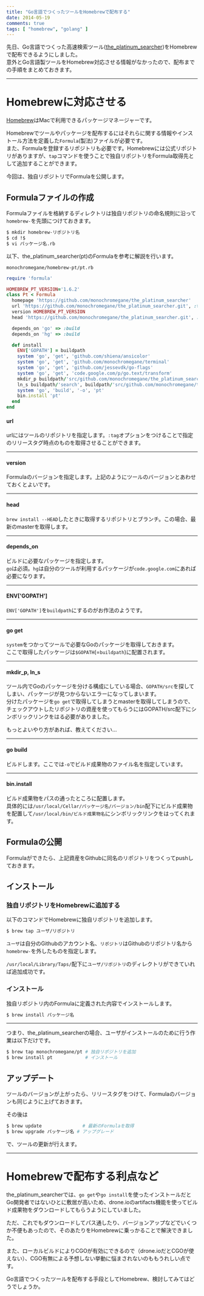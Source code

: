 ```yaml
---
title: "Go言語でつくったツールをHomebrewで配布する"
date: 2014-05-19
comments: true
tags: [ "homebrew", "golang" ]
---
```



先日、Go言語でつくった高速検索ツール([the_platinum_searcher](http://blog.monochromegane.com/blog/2014/01/16/the-platinum-searcher/))をHomebrewで配布できるようにしました。  
意外とGo言語製ツールをHomebrew対応させる情報がなかったので、配布までの手順をまとめておきます。


---

# Homebrewに対応させる

[Homebrew](http://brew.sh/)はMacで利用できるパッケージマネージャーです。

Homebrewでツールやパッケージを配布するにはそれらに関する情報やインストール方法を定義した`Formula`(製法)ファイルが必要です。  
また、Formulaを登録するリポジトリも必要です。Homebrewには公式リポジトリがありますが、`tap`コマンドを使うことで独自リポジトリをFormula取得先として追加することができます。

今回は、独自リポジトリでFormulaを公開します。


## Formulaファイルの作成

Formulaファイルを格納するディレクトリは独自リポジトリの命名規則に沿って`homebrew-`を先頭につけておきます。

```sh
$ mkdir homebrew-リポジトリ名
$ cd !$
$ vi パッケージ名.rb
```

以下、the_platinum_searcher(pt)のFormulaを参考に解説を行います。

`monochromegane/homebrew-pt/pt.rb`

```ruby
require 'formula'

HOMEBREW_PT_VERSION='1.6.2'
class Pt < Formula
  homepage 'https://github.com/monochromegane/the_platinum_searcher'
  url 'https://github.com/monochromegane/the_platinum_searcher.git', :tag => "v#{HOMEBREW_PT_VERSION}"
  version HOMEBREW_PT_VERSION
  head 'https://github.com/monochromegane/the_platinum_searcher.git', :branch => 'master'

  depends_on 'go' => :build
  depends_on 'hg' => :build

  def install
    ENV['GOPATH'] = buildpath
    system 'go', 'get', 'github.com/shiena/ansicolor'
    system 'go', 'get', 'github.com/monochromegane/terminal'
    system 'go', 'get', 'github.com/jessevdk/go-flags'
    system 'go', 'get', 'code.google.com/p/go.text/transform'
    mkdir_p buildpath/'src/github.com/monochromegane/the_platinum_searcher'
    ln_s buildpath/'search', buildpath/'src/github.com/monochromegane/the_platinum_searcher/.'
    system 'go', 'build', '-o', 'pt'
    bin.install 'pt'
  end
end
```

#### url

urlにはツールのリポジトリを指定します。`:tag`オプションをつけることで指定のリリースタグ時点のものを取得させることができます。

---

#### version

Formulaのバージョンを指定します。上記のようにツールのバージョンとあわせておくとよいです。

---

#### head

`brew install --HEAD`したときに取得するリポジトリとブランチ。この場合、最新のmasterを取得します。

---

#### depends_on

ビルドに必要なパッケージを指定します。  
`go`は必須。`hg`は自分のツールが利用するパッケージが`code.google.com`にあれば必要になります。

---

#### ENV['GOPATH']

`ENV['GOPATH']`を`buildpath`にするのがお作法のようです。

---

#### go get

`system`をつかってツールで必要なGoのパッケージを取得しておきます。  
ここで取得したパッケージは`$GOPATH`(=`buildpath`)に配置されます。

---

#### mkdir_p, ln_s

ツール内でGoのパッケージを分ける構成にしている場合、`GOPATH/src`を探してしまい、パッケージが見つからないエラーになってしまいます。  
分けたパッケージを`go get`で取得してしまうとmasterを取得してしまうので、チェックアウトしたリポジトリの資産を使ってもらうにはGOPATH/src配下にシンボリックリンクをはる必要がありました。

もっとよいやり方があれば、教えてください...

---

#### go build

ビルドします。ここでは`-o`でビルド成果物のファイル名を指定しています。

---

#### bin.install

ビルド成果物をパスの通ったところに配置します。  
具体的には`/usr/local/Cellar/パッケージ名/バージョン/bin`配下にビルド成果物を配置して`/usr/local/bin/ビルド成果物名`にシンボリックリンクをはってくれます。

## Formulaの公開

Formulaができたら、上記資産をGithubに同名のリポジトリをつくってpushしておきます。

## インストール

### 独自リポジトリをHomebrewに追加する

以下のコマンドでHomebrewに独自リポジトリを追加します。  

```sh
$ brew tap ユーザ/リポジトリ
```

`ユーザ`は自分のGithubのアカウント名、`リポジトリ`はGithubのリポジトリ名から`homebrew-`を外したものを指定します。

`/usr/local/Library/Taps/`配下に`ユーザ/リポジトリ`のディレクトリができていれば追加成功です。


### インストール

独自リポジトリ内のFormulaに定義された内容でインストールします。

```sh
$ brew install パッケージ名
```

---

つまり、the_platinum_searcherの場合、ユーザがインストールのために行う作業は以下だけです。

```sh
$ brew tap monochromegane/pt # 独自リポジトリを追加
$ brew install pt            # インストール
```


## アップデート

ツールのバージョンが上がったら、リリースタグをつけて、Formulaのバージョンも同じように上げておきます。

その後は

```sh
$ brew update               # 最新のFormulaを取得
$ brew upgrade パッケージ名 # アップグレード
```

で、ツールの更新が行えます。

---

# Homebrewで配布する利点など

the_platinum_searcherでは、`go get`や`go install`を使ったインストールだとGo開発者ではないひとに敷居が高いため、drone.ioのartifacts機能を使ってビルド成果物をダウンロードしてもらうようにしていました。

ただ、これでもダウンロードしてパス通したり、バージョンアップなどでいくつか不便もあったので、そのあたりをHomebrewに乗っかることで解決できました。

また、ローカルビルドによりCGOが有効にできるので（drone.ioだとCGOが使えない）、CGO有無による予想しない挙動に悩まされないのももうれしい点です。

Go言語でつくったツールを配布する手段としてHomebrew、検討してみてはどうでしょうか。

